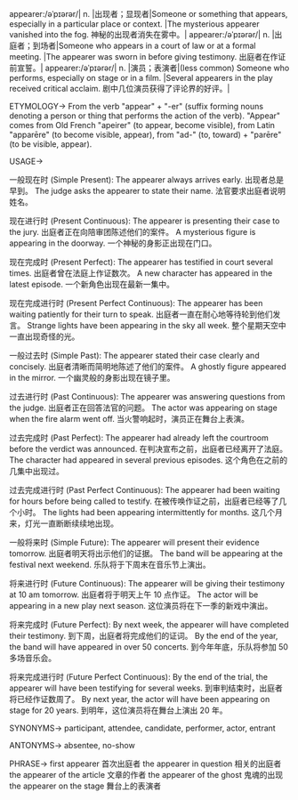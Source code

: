 appearer:/əˈpɪərər/| n. |出现者；显现者|Someone or something that appears, especially in a particular place or context. |The mysterious appearer vanished into the fog.  神秘的出现者消失在雾中。|
appearer:/əˈpɪərər/| n. |出庭者；到场者|Someone who appears in a court of law or at a formal meeting. |The appearer was sworn in before giving testimony.  出庭者在作证前宣誓。|
appearer:/əˈpɪərər/| n. |演员；表演者|(less common) Someone who performs, especially on stage or in a film. |Several appearers in the play received critical acclaim.  剧中几位演员获得了评论界的好评。|


ETYMOLOGY->
From the verb "appear" + "-er" (suffix forming nouns denoting a person or thing that performs the action of the verb). "Appear" comes from Old French "apeirer" (to appear, become visible), from Latin "apparēre" (to become visible, appear), from "ad-" (to, toward) + "parēre" (to be visible, appear).

USAGE->

一般现在时 (Simple Present):
The appearer always arrives early. 出现者总是早到。
The judge asks the appearer to state their name. 法官要求出庭者说明姓名。

现在进行时 (Present Continuous):
The appearer is presenting their case to the jury. 出庭者正在向陪审团陈述他们的案件。
A mysterious figure is appearing in the doorway. 一个神秘的身影正出现在门口。

现在完成时 (Present Perfect):
The appearer has testified in court several times. 出庭者曾在法庭上作证数次。
A new character has appeared in the latest episode. 一个新角色出现在最新一集中。

现在完成进行时 (Present Perfect Continuous):
The appearer has been waiting patiently for their turn to speak. 出庭者一直在耐心地等待轮到他们发言。
Strange lights have been appearing in the sky all week.  整个星期天空中一直出现奇怪的光。


一般过去时 (Simple Past):
The appearer stated their case clearly and concisely. 出庭者清晰而简明地陈述了他们的案件。
A ghostly figure appeared in the mirror. 一个幽灵般的身影出现在镜子里。

过去进行时 (Past Continuous):
The appearer was answering questions from the judge. 出庭者正在回答法官的问题。
The actor was appearing on stage when the fire alarm went off. 当火警响起时，演员正在舞台上表演。


过去完成时 (Past Perfect):
The appearer had already left the courtroom before the verdict was announced.  在判决宣布之前，出庭者已经离开了法庭。
The character had appeared in several previous episodes.  这个角色在之前的几集中出现过。

过去完成进行时 (Past Perfect Continuous):
The appearer had been waiting for hours before being called to testify.  在被传唤作证之前，出庭者已经等了几个小时。
The lights had been appearing intermittently for months.  这几个月来，灯光一直断断续续地出现。


一般将来时 (Simple Future):
The appearer will present their evidence tomorrow.  出庭者明天将出示他们的证据。
The band will be appearing at the festival next weekend.  乐队将于下周末在音乐节上演出。

将来进行时 (Future Continuous):
The appearer will be giving their testimony at 10 am tomorrow.  出庭者将于明天上午 10 点作证。
The actor will be appearing in a new play next season.  这位演员将在下一季的新戏中演出。


将来完成时 (Future Perfect):
By next week, the appearer will have completed their testimony.  到下周，出庭者将完成他们的证词。
By the end of the year, the band will have appeared in over 50 concerts.  到今年年底，乐队将参加 50 多场音乐会。


将来完成进行时 (Future Perfect Continuous):
By the end of the trial, the appearer will have been testifying for several weeks. 到审判结束时，出庭者将已经作证数周了。
By next year, the actor will have been appearing on stage for 20 years. 到明年，这位演员将在舞台上演出 20 年。

SYNONYMS->
participant, attendee, candidate, performer, actor, entrant


ANTONYMS->
absentee, no-show



PHRASE->
first appearer 首次出庭者
the appearer in question  相关的出庭者
the appearer of the article 文章的作者
the appearer of the ghost 鬼魂的出现
the appearer on the stage 舞台上的表演者
